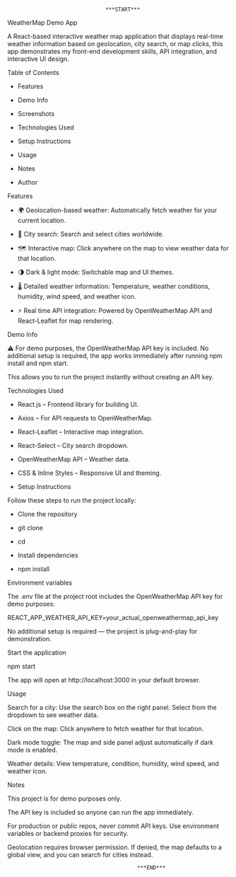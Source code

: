                                    ***START***

WeatherMap Demo App

A React-based interactive weather map application that displays real-time weather information based on geolocation, city search, or map clicks, this app demonstrates my front-end development skills, API integration, and interactive UI design.

Table of Contents

* Features

* Demo Info

* Screenshots

* Technologies Used

* Setup Instructions

* Usage

* Notes

* Author

Features

* 🌍 Geolocation-based weather: Automatically fetch weather for your current location.

* 🔎 City search: Search and select cities worldwide.

* 🗺️ Interactive map: Click anywhere on the map to view weather data for that location.

* 🌗 Dark & light mode: Switchable map and UI themes.

* 🌡️ Detailed weather information: Temperature, weather conditions, humidity, wind speed, and weather icon.

* ⚡ Real time API integration: Powered by OpenWeatherMap API and React-Leaflet for map rendering.

Demo Info

⚠️ For demo purposes, the OpenWeatherMap API key is included. No additional setup is required, the app works immediately after running npm install and npm start.

This allows you to run the project instantly without creating an API key.



Technologies Used

* React.js – Frontend library for building UI.

* Axios – For API requests to OpenWeatherMap.

* React-Leaflet – Interactive map integration.

* React-Select – City search dropdown.

* OpenWeatherMap API – Weather data.

* CSS & Inline Styles – Responsive UI and theming.

* Setup Instructions

 Follow these steps to run the project locally:

* Clone the repository

* git clone <repo-url>
* cd <project-folder>


* Install dependencies

* npm install


Environment variables

The .env file at the project root includes the OpenWeatherMap API key for demo purposes:

REACT_APP_WEATHER_API_KEY=your_actual_openweathermap_api_key


No additional setup is required — the project is plug-and-play for demonstration.

Start the application

npm start


The app will open at http://localhost:3000 in your default browser.

Usage

Search for a city: Use the search box on the right panel. Select from the dropdown to see weather data.

Click on the map: Click anywhere to fetch weather for that location.

Dark mode toggle: The map and side panel adjust automatically if dark mode is enabled.

Weather details: View temperature, condition, humidity, wind speed, and weather icon.

Notes

This project is for demo purposes only.

The API key is included so anyone can run the app immediately.

For production or public repos, never commit API keys. Use environment variables or backend proxies for security.

Geolocation requires browser permission. If denied, the map defaults to a global view, and you can search for cities instead.

                                             ***END***
